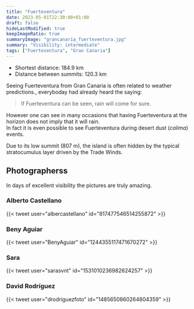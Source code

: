 ```yaml
---
title: "Fuerteventura"
date: 2023-05-01T22:30:00+01:00
draft: false
hideLastModified: true
keepImageRatio: true
summaryImage: "grancanaria_fuerteventura.jpg"
summary: "Visibility: intermediate"
tags: ["Fuerteventura", "Gran Canaria"]
---
```


- Shortest distance: 184.9 km
- Distance between summits: 120.3 km

Seeing Fuerteventura from Gran Canaria is often related to weather predictions., everyboday had already heard the saying:

> If Fuerteventura can be seen, rain will come for sure.

However one can see in many occasions that having Fuerteventura at the horizon does not imply that it will rain.  
In fact it is even possible to see Fuerteventura during desert dust (_calima_) events.

Due to its low summit (807 m), the island is often hidden by the typical stratocumulus layer driven by the Trade Winds. 


## Photographerss

In days of excellent visibility the pictures are truly amazing.

### Alberto Castellano
{{< tweet user="albercastellano" id="817477546514255872" >}}

### Beny Aguiar
{{< tweet user="BenyAguiar" id="1244355117471670272" >}}

### Sara
{{< tweet user="sarasvnt" id="1531010236982624257" >}}

### David Rodríguez
{{< tweet user="drodriguezfoto" id="1485650860264804359" >}}
